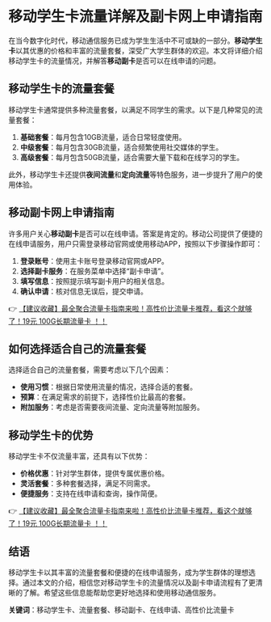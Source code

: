 # 移动学生卡流量详解及副卡网上申请指南

在当今数字化时代，移动通信服务已成为学生生活中不可或缺的一部分。**移动学生卡**以其优惠的价格和丰富的流量套餐，深受广大学生群体的欢迎。本文将详细介绍移动学生卡的流量情况，并解答**移动副卡**是否可以在线申请的问题。

## 移动学生卡的流量套餐

移动学生卡通常提供多种流量套餐，以满足不同学生的需求。以下是几种常见的流量套餐：

1. **基础套餐**：每月包含10GB流量，适合日常轻度使用。
2. **中级套餐**：每月包含30GB流量，适合频繁使用社交媒体的学生。
3. **高级套餐**：每月包含50GB流量，适合需要大量下载和在线学习的学生。

此外，移动学生卡还提供**夜间流量**和**定向流量**等特色服务，进一步提升了用户的使用体验。

## 移动副卡网上申请指南

许多用户关心**移动副卡**是否可以在线申请。答案是肯定的。移动公司提供了便捷的在线申请服务，用户只需登录移动官网或使用移动APP，按照以下步骤操作即可：

1. **登录账号**：使用主卡账号登录移动官网或APP。
2. **选择副卡服务**：在服务菜单中选择“副卡申请”。
3. **填写信息**：按照提示填写副卡用户的相关信息。
4. **确认申请**：核对信息无误后，提交申请。

👉 [【建议收藏】最全聚合流量卡指南来啦！高性价比流量卡推荐，看这个就够了！19元 100G长期流量卡 ！！](https://bit.ly/Liuliangka)

## 如何选择适合自己的流量套餐

选择适合自己的流量套餐，需要考虑以下几个因素：

- **使用习惯**：根据日常使用流量的情况，选择合适的套餐。
- **预算**：在满足需求的前提下，选择性价比最高的套餐。
- **附加服务**：考虑是否需要夜间流量、定向流量等附加服务。

## 移动学生卡的优势

移动学生卡不仅流量丰富，还具有以下优势：

- **价格优惠**：针对学生群体，提供专属优惠价格。
- **灵活套餐**：多种套餐选择，满足不同需求。
- **便捷服务**：支持在线申请和查询，操作简便。

👉 [【建议收藏】最全聚合流量卡指南来啦！高性价比流量卡推荐，看这个就够了！19元 100G长期流量卡 ！！](https://bit.ly/Liuliangka)

## 结语

移动学生卡以其丰富的流量套餐和便捷的在线申请服务，成为学生群体的理想选择。通过本文的介绍，相信您对移动学生卡的流量情况以及副卡申请流程有了更清晰的了解。希望这些信息能帮助您更好地选择和使用移动通信服务。

**关键词**：移动学生卡、流量套餐、移动副卡、在线申请、高性价比流量卡